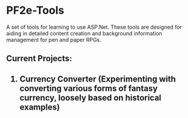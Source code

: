 <h1>PF2e-Tools</h1>
A set of tools for learning to use ASP.Net. These tools are designed for aiding in detailed content creation and background information management for pen and paper RPGs.

<h2>Current Projects:<h2>

<ol>
      <li>Currency Converter (Experimenting with converting various forms of fantasy currency, loosely based on historical examples)</li>
</ol>
